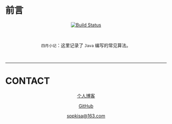 # 前言

<div align="center">  


[![Build Status](https://travis-ci.org/crossoverJie/JCSprout.svg?branch=master)](https://github.com/sppkisa/siyue)


<br>

`四月小记`：这里记录了 `Java` 编写的常见算法。

<br/>

</div>


----------


# CONTACT

<div align="center">

[个人博客](https://www.cnblogs.com/pp2018)

[GitHub](https://github.com/sppkisa "github")

[sppkisa@163.com](mailto:sppkisa@163.com)


</div>






